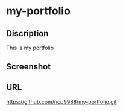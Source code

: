 # my-portfolio
## Discription 
 This is my portfolio
## Screenshot 

## URL 
https://github.com/ncp9988/my-portfolio.git
